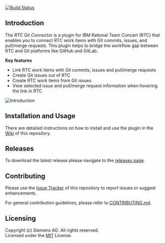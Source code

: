 [![Build Status](https://travis-ci.org/jazz-community/rtc-git-connector.svg?branch=master)](https://travis-ci.org/jazz-community/rtc-git-connector)

## Introduction
The _RTC Git Connector_ is a plugin for IBM Rational Team Concert (RTC) that enables you to connect RTC work items with Git commits, issues, and pull/merge requests. This plugin helps to bridge the workflow gap between RTC and Git platforms like GitHub and GitLab.

**Key features**
- Link RTC work items with Git commits, issues and pull/merge requests
- Create Git issues out of RTC
- Create RTC work items from Git issues
- View selected issue and pull/merge request information when hovering the link in RTC

![Introduction](https://github.com/jazz-community/rtc-git-connector/blob/master/documentation/wiki/introduction.png)

## Installation and Usage
There are detailed instructions on how to install and use the plugin in the [Wiki](https://github.com/jazz-community/rtc-git-connector/wiki) of this repository.

## Releases
To download the latest release please navigate to the [releases page](https://github.com/jazz-community/rtc-git-connector/releases).

## Contributing
Please use the [Issue Tracker](https://github.com/jazz-community/rtc-git-connector/issues) of this repository to report issues or suggest enhancements.

For general contribution guidelines, please refer to [CONTRIBUTING.md](https://github.com/jazz-community/welcome/blob/master/CONTRIBUTING.md).

## Licensing
Copyright (c) Siemens AG. All rights reserved.<br>
Licensed under the [MIT](https://github.com/jazz-community/rtc-git-connector/blob/master/LICENSE) License.
